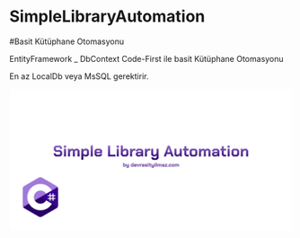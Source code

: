 # SimpleLibraryAutomation
 #Basit Kütüphane Otomasyonu

EntityFramework _ DbContext Code-First ile basit Kütüphane Otomasyonu 


En az LocalDb veya MsSQL gerektirir.


![ss](https://github.com/mrasityilmaz/SimpleLibraryAutomation/blob/master/preview.png)
